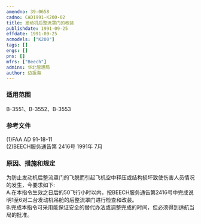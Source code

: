 ```yaml
---
amendno: 39-0658  
cadno: CAD1991-K200-02  
title: 发动机后整流罩门的改装  
publishdate: 1991-09-25  
effdate: 1991-09-25  
acmodels: ["K200"]  
tags: []  
engs: []  
pns: []  
mfrs: ["Beech"]  
admins: 华北管理局  
author: 边振海  
---
```

  
### 适用范围  
B-3551、B-3552、B-3553  
  
<!--more-->  
### 参考文件  
  (1)FAA AD 91-18-11  
 (2)BEECH服务通告第 2416号 1991年 7月  
  
### 原因、措施和规定  

  为防止发动机后整流罩门的飞脱而引起飞机空中释压或结构损坏致使伤害人员情况的发生，今要求如下:  
  A.在本指令生效之日后的50飞行小时以内，按BEECH服务通告第2416号中完成说明1至6对二台发动机吊舱的后整流罩门进行检查和改装。  
  B.完成本指令可采用能保证安全的替代办法或调整完成的时间，但必须得到适航当局的批准。  
  
